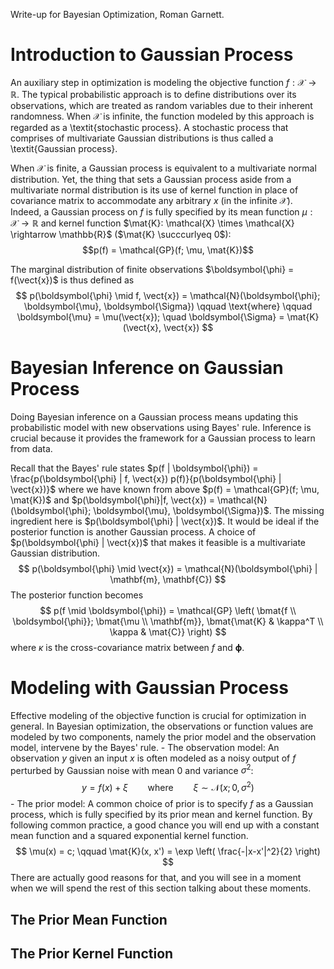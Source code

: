 Write-up for Bayesian Optimization, Roman Garnett.


# Introduction to Gaussian Process
An auxiliary step in optimization is modeling the objective function $f: \mathcal{X} \rightarrow \mathbb{R}$. The typical probabilistic approach is to define distributions over its observations, which are treated as random variables due to their inherent randomness. When $\mathcal{X}$ is infinite, the function modeled by this approach is regarded as a \textit{stochastic process}. A stochastic process that comprises of multivariate Gaussian distributions is thus called a \textit{Gaussian process}.

When $\mathcal{X}$ is finite, a Gaussian process is equivalent to a multivariate normal distribution. Yet, the thing that sets a Gaussian process aside from a multivariate normal distribution is its use of kernel function in place of covariance matrix to accommodate any arbitrary $x$ (in the infinite $\mathcal{X}$). Indeed, a Gaussian process on $f$ is fully specified by its mean function $\mu: \mathcal{X} \rightarrow \mathbb{R}$ and kernel function $\mat{K}: \mathcal{X} \times \mathcal{X} \rightarrow \mathbb{R}$ ($\mat{K} \succcurlyeq 0$):
$$p(f) = \mathcal{GP}(f; \mu, \mat{K})$$

The marginal distribution of finite observations $\boldsymbol{\phi} = f(\vect{x})$ is thus defined as
$$
p(\boldsymbol{\phi} \mid f, \vect{x}) = \mathcal{N}(\boldsymbol{\phi}; \boldsymbol{\mu}, \boldsymbol{\Sigma}) \qquad \text{where} \qquad \boldsymbol{\mu} = \mu(\vect{x}); \quad \boldsymbol{\Sigma} = \mat{K}(\vect{x}, \vect{x})
$$

# Bayesian Inference on Gaussian Process
Doing Bayesian inference on a Gaussian process means updating this probabilistic model with new observations using Bayes' rule. Inference is crucial because it provides the framework for a Gaussian process to learn from data.

Recall that the Bayes' rule states $p(f | \boldsymbol{\phi}) = \frac{p(\boldsymbol{\phi} | f, \vect{x}) p(f)}{p(\boldsymbol{\phi} | \vect{x})}$ where we have known from above $p(f) = \mathcal{GP}(f; \mu, \mat{K})$ and $p(\boldsymbol{\phi}|f, \vect{x}) = \mathcal{N}(\boldsymbol{\phi}; \boldsymbol{\mu}, \boldsymbol{\Sigma})$. The missing ingredient here is $p(\boldsymbol{\phi} | \vect{x})$. It would be ideal if the posterior function is another Gaussian process. A choice of $p(\boldsymbol{\phi} | \vect{x})$ that makes it feasible is a multivariate Gaussian distribution.
$$
p(\boldsymbol{\phi} \mid \vect{x}) = \mathcal{N}(\boldsymbol{\phi} | \mathbf{m}, \mathbf{C})
$$
The posterior function becomes
$$
p(f \mid \boldsymbol{\phi}) = \mathcal{GP} 
\left( 
\bmat{f \\ \boldsymbol{\phi}}; \bmat{\mu \\ \mathbf{m}}, \bmat{\mat{K} & \kappa^T \\ \kappa & \mat{C}}
\right)
$$
where $\kappa$ is the cross-covariance matrix between $f$ and $\boldsymbol{\phi}$.


# Modeling with Gaussian Process
Effective modeling of the objective function is crucial for optimization in general.
In Bayesian optimization, the observations or function values are modeled by two components, namely the prior model and the observation model, intervene by the Bayes' rule.
    - The observation model: An observation $y$ given an input $x$ is often modeled as a noisy output of $f$ perturbed by Gaussian noise with mean $0$ and variance $\sigma^2$: $$ y = f(x) + \xi \qquad \text{where} \qquad \xi \sim \mathcal{N}(x; 0, \sigma^2) $$
    - The prior model: A common choice of prior is to specify $f$ as a Gaussian process, which is fully specified by its prior mean and kernel function. By following common practice, a good chance you will end up with a constant mean function and a squared exponential kernel function.
    $$
    \mu(x) = c; \qquad \mat{K}(x, x') = \exp \left( \frac{-|x-x'|^2}{2} \right)
    $$
    There are actually good reasons for that, and you will see in a moment when we will spend the rest of this section talking about these moments.

## The Prior Mean Function

## The Prior Kernel Function